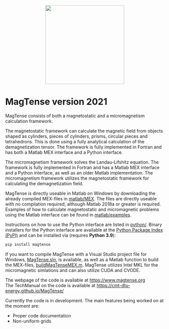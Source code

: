 <div align="center">
  <img src="https://cmt-dtu-energy.github.io/MagTense/_static/MagTense_logo.PNG" height=250><br>
</div>

# MagTense version 2021

MagTense consists of both a magnetostatic and a micromagnetism calculation framework.

The magnetostatic framework can calculate the magnetic field from objects shaped as cylinders, pieces of cylinders, prisms, circular pieces and tetrahedrons. This is done using a fully analytical calculation of the demagnetization tensor. The framework is fully implemented in Fortran and has both a Matlab MEX interface and a Python interface.

The micromagnetism framework solves the Landau-Lifshitz equation. The framework is fully implemented in Fortran and has a Matlab MEX interface and a Python interface, as well as an older Matlab implementation. The micromagnetism framework utilizes the magnetostatic framework for calculating the demagnetization field.

MagTense is directly useable in Matlab on Windows by downloading the already compiled MEX-files in [matlab/MEX](https://github.com/cmt-dtu-energy/MagTense/tree/master/matlab/MEX_files). The files are directly useable with no compilation required, although Matlab 2018a or greater is required. Examples of how to calculate magnetostatic and micromagnetic problems using the Matlab interface can be found in [matlab/examples](https://github.com/cmt-dtu-energy/MagTense/tree/master/matlab/examples).

Instructions on how to use the Python interface are listed in [python/](https://github.com/cmt-dtu-energy/MagTense/tree/master/python). Binary installers for the Python interface are available at the [Python
Package Index (PyPI)](https://pypi.org/project/magtense) and can be installed via (requires **Python 3.9**):

```sh
pip install magtense
```

If you want to compile MagTense with a Visual Studio project file for Windows, [MagTense.sln](https://github.com/cmt-dtu-energy/MagTense/blob/master/MagTense.sln), is available, as well as a Matlab function to build the MEX-files, [buildMagTenseMEX.m](https://github.com/cmt-dtu-energy/MagTense/blob/master/buildMagTenseMEX.m). MagTense utilizes Intel MKL for the micromagnetic simlations and can also utilize CUDA and CVODE.

The webpage of the code is available at https://www.magtense.org  
The TechManual on the code is available at https://cmt-dtu-energy.github.io/MagTense/

Currently the code is in development. The main features being worked on at the moment are:
- Proper code documentation
- Non-uniform grids

